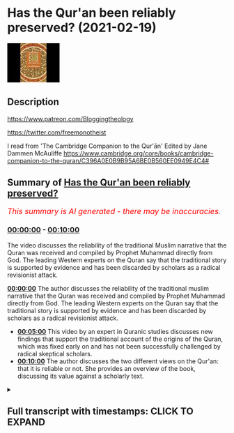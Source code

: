 # Has the Qur'an been reliably preserved? (2021-02-19)

![alt Has the Qur'an been reliably preserved?](WKlSJa-ZnJQ.jpg "Has the Qur'an been reliably preserved?")

## Description

https://www.patreon.com/Bloggingtheology

https://twitter.com/freemonotheist

I read from 'The Cambridge Companion to the Qur'ān' Edited by Jane Dammen McAuliffe 
https://www.cambridge.org/core/books/cambridge-companion-to-the-quran/C396A0E0B9B95A6BE0B560EE0949E4C4#

## Summary of [Has the Qur'an been reliably preserved?](https://www.youtube.com/watch?v=WKlSJa-ZnJQ)


*<span style="color:red; font-size:125%">This summary is AI generated - there may be inaccuracies</span>. [](/)*

### [00:00:00](https://www.youtube.com/watch?v=WKlSJa-ZnJQ&t=0) - [00:10:00](https://www.youtube.com/watch?v=WKlSJa-ZnJQ&t=600)

The video discusses the reliability of the traditional Muslim narrative that the Quran was received and compiled by Prophet Muhammad directly from God. The leading Western experts on the Quran say that the traditional story is supported by evidence and has been discarded by scholars as a radical revisionist attack.

**[00:00:00](https://www.youtube.com/watch?v=WKlSJa-ZnJQ&t=0)** The author discusses the reliability of the traditional muslim narrative that the Quran was received and compiled by Prophet Muhammad directly from God. The leading Western experts on the Quran say that the traditional story is supported by evidence and has been discarded by scholars as a radical revisionist attack.
* **[00:05:00](https://www.youtube.com/watch?v=WKlSJa-ZnJQ&t=300)** This video by an expert in Quranic studies discusses new findings that support the traditional account of the origins of the Quran, which was fixed early on and has not been successfully challenged by radical skeptical scholars.
* **[00:10:00](https://www.youtube.com/watch?v=WKlSJa-ZnJQ&t=600)** The author discusses the two different views on the Qur'an: that it is reliable or not. She provides an overview of the book, discussing its value against a scholarly text.

<details><summary><h2>Full transcript with timestamps: CLICK TO EXPAND</h2></summary>

[0:00:01](https://youtu.be/WKlSJa-ZnJQ?t=1) Has the Quran been reliably transmitted ? The answer 
to that question will depend on whom you ask.  
[0:00:08](https://youtu.be/WKlSJa-ZnJQ?t=8) If you ask Christian missionaries and apologists 
they'll say: NO , the Quran has not been reliably    
[0:00:15](https://youtu.be/WKlSJa-ZnJQ?t=15) transmitted. But i want to ask a different group 
of people, the leading Western Experts on the Quran .    
[0:00:22](https://youtu.be/WKlSJa-ZnJQ?t=22) These are not muslims , these are professors at 
Western Universities , and i want to get their view    
[0:00:28](https://youtu.be/WKlSJa-ZnJQ?t=28) on this subject . And to get that answer , i'll 
turn to "The Cambridge Companion to the Qur'ān"  
[0:00:35](https://youtu.be/WKlSJa-ZnJQ?t=35) this is published by Cambridge University 
Press . It's edited by Jane Dammen McAuliffe,  
[0:00:41](https://youtu.be/WKlSJa-ZnJQ?t=41) herself a scholar, and she has brought 
together an international team of scholars   
[0:00:48](https://youtu.be/WKlSJa-ZnJQ?t=48) to talk about this subject and others as well ,
they discuss the formation of the Quranic text .  
[0:00:55](https://youtu.be/WKlSJa-ZnJQ?t=55) There's a description and analysis of the contents ,
transmission and dissemination , interpretations and    
[0:01:01](https://youtu.be/WKlSJa-ZnJQ?t=61) intellectual traditions and contemporary readings .
In all there are 14 chapters by the West's top    
[0:01:09](https://youtu.be/WKlSJa-ZnJQ?t=69) scholars. I think they're all non-muslim 
maybe one or two judging by their names    
[0:01:15](https://youtu.be/WKlSJa-ZnJQ?t=75) might be muslim but i'm not sure about that. Now 
this is definitely an academic text , it's written    
[0:01:20](https://youtu.be/WKlSJa-ZnJQ?t=80) by scholars for students of the subject and i want 
to read from a chapter by a very distinguished    
[0:01:29](https://youtu.be/WKlSJa-ZnJQ?t=89) professor of the Quran from the University 
of Berlin : Angelika Neuwirth , she's a name that's    
[0:01:35](https://youtu.be/WKlSJa-ZnJQ?t=95) very well known to students of the Quran in 
the West . And she discusses this subject    
[0:01:41](https://youtu.be/WKlSJa-ZnJQ?t=101) about the reliability of the text and
also she offers her comments on the traditional    
[0:01:50](https://youtu.be/WKlSJa-ZnJQ?t=110) story that muslims say about the origins of the 
Quran , about Uthman and so on . Is that something    
[0:01:55](https://youtu.be/WKlSJa-ZnJQ?t=115) we can take seriously anymore or do we have 
to jettison that traditional muslim narrative    
[0:02:01](https://youtu.be/WKlSJa-ZnJQ?t=121) about the reception and the origin of the Quran .
Now, iI'm going to read a couple of paragraphs    
[0:02:08](https://youtu.be/WKlSJa-ZnJQ?t=128) from this essay of hers: "Structural linguistic 
and literary features" is the chapter.  
[0:02:15](https://youtu.be/WKlSJa-ZnJQ?t=135) It's not very user-friendly , i'll 
admit that, but i'll try and  
[0:02:19](https://youtu.be/WKlSJa-ZnJQ?t=139) make some comments hopefully clarify what she's 
saying . I had to read it several times myself just    
[0:02:24](https://youtu.be/WKlSJa-ZnJQ?t=144) to get the sense of what she's saying , but 
her conclusions are really important of course    
[0:02:29](https://youtu.be/WKlSJa-ZnJQ?t=149) because these are experts , they're not christian 
missionaries with an axe to grind , to do down    
[0:02:36](https://youtu.be/WKlSJa-ZnJQ?t=156) muslims and do down Islam and destroy the Quran 
basically , the credibility of the Quran in the eyes    
[0:02:42](https://youtu.be/WKlSJa-ZnJQ?t=162) of people . So what do the top scholars say? on page 
100 Angelika Neuwirth writes: "The presentation    
[0:02:51](https://youtu.be/WKlSJa-ZnJQ?t=171) of Quranic development in this chapter presupposes 
the reliability of the basic data of traditional    
[0:02:59](https://youtu.be/WKlSJa-ZnJQ?t=179) accounts about the emergence of the Quran , assuming 
the transmitted Quranic text to be the genuine    
[0:03:05](https://youtu.be/WKlSJa-ZnJQ?t=185) collection of the communications of the prophet 
as pronounced during his activities at Mecca   
[0:03:12](https://youtu.be/WKlSJa-ZnJQ?t=192) about 610 to 22 CE and again at Medina until 
his death at 632 CE . it is true that the earlier    
[0:03:22](https://youtu.be/WKlSJa-ZnJQ?t=202) consensus of scholarly opinion on the origins of 
islam has since the publication of John Wansbrough's    
[0:03:30](https://youtu.be/WKlSJa-ZnJQ?t=210) "Quranic Studies" (this is in 1977 by the way)
and Patricia Crone and Michael Cook's "Hagarism"    
[0:03:37](https://youtu.be/WKlSJa-ZnJQ?t=217) (also in 1977) this consensus
has been shattered (she says)  
[0:03:44](https://youtu.be/WKlSJa-ZnJQ?t=224) and that various attempts at a new reconstruction 
of those origins have been put forward .  
[0:03:52](https://youtu.be/WKlSJa-ZnJQ?t=232) as a whole however , the theories of the 
so-called skeptic or revisionist scholars who    
[0:04:00](https://youtu.be/WKlSJa-ZnJQ?t=240) arguing historically make a radical break with 
the transmitted picture of islamic origins   
[0:04:07](https://youtu.be/WKlSJa-ZnJQ?t=247) shifting them in both time and place from the 7th 
to the 8th or 9th century and from the Arabian    
[0:04:14](https://youtu.be/WKlSJa-ZnJQ?t=254) peninsula to the fertile crescent have by now 
been discarded . so just to pause there , she's    
[0:04:22](https://youtu.be/WKlSJa-ZnJQ?t=262) saying that the radical attacks in the 1970s 
and people like Patricia Crone , Michael Cook , John   
[0:04:28](https://youtu.be/WKlSJa-ZnJQ?t=268) Wansbrough which really criticized the traditional 
muslims narrative of the origins of the Quran ,   
[0:04:36](https://youtu.be/WKlSJa-ZnJQ?t=276) this radical revisionist attack has basically 
been abandoned by scholars , it's been looked at ,  
[0:04:42](https://youtu.be/WKlSJa-ZnJQ?t=282) been analyzed , assessed and it's been found 
wanting , so it's now been discarded . these radical    
[0:04:50](https://youtu.be/WKlSJa-ZnJQ?t=290) theories peddled by certain well-known shall we say missionaries like  
[0:04:55](https://youtu.be/WKlSJa-ZnJQ?t=295) i'll mention one name : J. Smith . these 
have been discarded now by serious scholars .  
[0:05:02](https://youtu.be/WKlSJa-ZnJQ?t=302) and then she says : though many of their critical 
observations remain challenging and still call for    
[0:05:07](https://youtu.be/WKlSJa-ZnJQ?t=307) investigation . so they raise interesting questions 
but their basic theory of rejecting the  
[0:05:15](https://youtu.be/WKlSJa-ZnJQ?t=315) traditional account of the origins of the Quran 
has been discarded (in other words they rejected it) .  
[0:05:22](https://youtu.be/WKlSJa-ZnJQ?t=322) then she goes on : new findings of the Quranic text 
fragments because (just to pause again) there    
[0:05:29](https://youtu.be/WKlSJa-ZnJQ?t=329) have been so many earlier and earlier manuscript 
fragments or whole manuscripts of the Quran have    
[0:05:36](https://youtu.be/WKlSJa-ZnJQ?t=336) been found over the recent years , we have a wealth 
of manuscript evidence now that goes back     
[0:05:42](https://youtu.be/WKlSJa-ZnJQ?t=342) within the first century of the time of the 
prophet and this makes a big difference . she says :  
[0:05:48](https://youtu.be/WKlSJa-ZnJQ?t=348) new findings of Quranic text fragments moreover 
can be reduced to a firm rather than calling to    
[0:05:54](https://youtu.be/WKlSJa-ZnJQ?t=354) question the traditional picture of the Quran 
as an early fixed text composed of the surahs    
[0:06:01](https://youtu.be/WKlSJa-ZnJQ?t=361) we have . so she's saying all these manuscripts 
confirm the traditional account that the Quran was    
[0:06:08](https://youtu.be/WKlSJa-ZnJQ?t=368) fixed in the form we know it very very early on 
and we now know this because we have the evidence ,  
[0:06:15](https://youtu.be/WKlSJa-ZnJQ?t=375) we have empirical evidence , hard facts , the actual 
manuscripts themselves which prove this (she says).  
[0:06:23](https://youtu.be/WKlSJa-ZnJQ?t=383) Nor have scholars trying to deconstruct that image 
through linguistic arguments (so okay they now turn    
[0:06:29](https://youtu.be/WKlSJa-ZnJQ?t=389) to other arguments "the radicals" using clever 
linguistic arguments), nor have scholars trying    
[0:06:36](https://youtu.be/WKlSJa-ZnJQ?t=396) to deconstruct that image through linguistic 
arguments succeeded in seriously discrediting    
[0:06:42](https://youtu.be/WKlSJa-ZnJQ?t=402) the genuineness of the Quran as we now know it. So 
she's saying that even these attacks have failed    
[0:06:50](https://youtu.be/WKlSJa-ZnJQ?t=410) and the genuineness of the Quran that we now have 
it has been vindicated (to put it in my own words).  
[0:06:56](https://youtu.be/WKlSJa-ZnJQ?t=416) Now , she refers to the work of 
Christoph Luxenberg who views the Quran as an    
[0:07:02](https://youtu.be/WKlSJa-ZnJQ?t=422) originally Syriac Arabic melange , later 
adapted to the rules of classical Arabic .  
[0:07:08](https://youtu.be/WKlSJa-ZnJQ?t=428) and Günter Lüling who reads the Quran as 
a collection of hymns composed in a Christian    
[0:07:15](https://youtu.be/WKlSJa-ZnJQ?t=435) (believe it or not) Arabic dialect and 
later revised to fit the grammatical rules    
[0:07:20](https://youtu.be/WKlSJa-ZnJQ?t=440) newly established in the 8th and 9th centuries (so 
these are some of the crazy ideas that have been    
[0:07:28](https://youtu.be/WKlSJa-ZnJQ?t=448) weighed and found wanting and dismissed). Whereas 
Lüling's reference to the earlier hypotheses of    
[0:07:35](https://youtu.be/WKlSJa-ZnJQ?t=455) Karl Vollers, who had identified the original 
language of the Quran as broadly dialectical    
[0:07:41](https://youtu.be/WKlSJa-ZnJQ?t=461) points to a yet unresolved problem, Luxenberg's 
assumption of a Syriac-Arabic linguistic melange    
[0:07:49](https://youtu.be/WKlSJa-ZnJQ?t=469) as the original language of the Quran lacks 
a methodologically sound basis. (This is a    
[0:07:55](https://youtu.be/WKlSJa-ZnJQ?t=475) scholarly way of saying 'it's crap' I mean it just 
has no basis, there's no evidence for it , it's just    
[0:08:01](https://youtu.be/WKlSJa-ZnJQ?t=481) hypothesis and speculation). She 
continues (to conclude): The alternative    
[0:08:08](https://youtu.be/WKlSJa-ZnJQ?t=488) visions about the genesis of the Quran presented 
by Wansbrough , Cook and Lüling and luxenberg  
[0:08:16](https://youtu.be/WKlSJa-ZnJQ?t=496) are not only mutually exclusive (in other 
words, they all contradict each other) .  
[0:08:21](https://youtu.be/WKlSJa-ZnJQ?t=501) but rely on textual observations that are too 
selective to be compatible with a comprehensive    
[0:08:28](https://youtu.be/WKlSJa-ZnJQ?t=508) Quranic textual evidence that can be drawn only 
from a systematically microstructural reading .  
[0:08:36](https://youtu.be/WKlSJa-ZnJQ?t=516) so just to put that into a simpler english , she's 
saying that the alternative is the revisionist    
[0:08:42](https://youtu.be/WKlSJa-ZnJQ?t=522) scholars about the origins of the Quran ,
from Wansbrough , Crone , Cook , Lüling , Luxenberg .not    
[0:08:48](https://youtu.be/WKlSJa-ZnJQ?t=528) only do they contradict each other  so they can't 
all be true any one of them in theory could be    
[0:08:52](https://youtu.be/WKlSJa-ZnJQ?t=532) true but they rely on textual observations that 
are too selective, in other words they don't   
[0:08:58](https://youtu.be/WKlSJa-ZnJQ?t=538) use a comprehensive wide basis of evidence , they 
have very selective and they pick on little things    
[0:09:06](https://youtu.be/WKlSJa-ZnJQ?t=546) and make big theories , they're not looking at 
a comprehensive as she says Quranic textual    
[0:09:11](https://youtu.be/WKlSJa-ZnJQ?t=551) evidence , they're not looking at all the evidence. END QUOTE
So that's the passage there i just    
[0:09:17](https://youtu.be/WKlSJa-ZnJQ?t=557) read in pretty dense academic language .
But the conclusion i draw on this    
[0:09:25](https://youtu.be/WKlSJa-ZnJQ?t=565) top expert who's not a muslim at the University of 
Berlin, expert on the Quran is that the traditional    
[0:09:33](https://youtu.be/WKlSJa-ZnJQ?t=573) muslim story of the genesis of the Quran , in 
other words it was given to Muhammad during    
[0:09:39](https://youtu.be/WKlSJa-ZnJQ?t=579) his own lifetime codified into one single
text if you like just after by Uthman (we all    
[0:09:48](https://youtu.be/WKlSJa-ZnJQ?t=588) know the story) , this has not been successfully 
challenged by radical and skeptical scholars ,  
[0:09:56](https://youtu.be/WKlSJa-ZnJQ?t=596) these radical skeptical scholars are now 
pretty much not accepted as having anything   
[0:10:03](https://youtu.be/WKlSJa-ZnJQ?t=603) valid and to say any longer, their theories 
are discarded. Although some of the questions    
[0:10:08](https://youtu.be/WKlSJa-ZnJQ?t=608) she says that they raise are still of interest, so 
there is that. But she herself  
[0:10:14](https://youtu.be/WKlSJa-ZnJQ?t=614) says the beginning of this passage i read 
that she relies, she assumes the genuineness    
[0:10:21](https://youtu.be/WKlSJa-ZnJQ?t=621) of the Quranic text that we have today being the 
same text that goes back to Muhammad. So that's    
[0:10:26](https://youtu.be/WKlSJa-ZnJQ?t=626) her working hypothesis - it's not been successfully 
challenged by radical skeptic scholars. So there we   
[0:10:33](https://youtu.be/WKlSJa-ZnJQ?t=633) have it, we have two very different 
views, we have the views of Christian missionaries    
[0:10:38](https://youtu.be/WKlSJa-ZnJQ?t=638) who say we don't have a reliable text and we 
have the views of the experts , the scholars , the    
[0:10:43](https://youtu.be/WKlSJa-ZnJQ?t=643) people whose who are professors in this 
subject who say the opposite. So i think that    
[0:10:52](https://youtu.be/WKlSJa-ZnJQ?t=652) i just find that very very interesting .
this book is worth getting actually  ,  
[0:10:56](https://youtu.be/WKlSJa-ZnJQ?t=656) against a scholarly text, it's a very advanced 
text but it provides you with some real  
[0:11:01](https://youtu.be/WKlSJa-ZnJQ?t=661) information about actual scholarly research 
rather than the perhaps the propaganda that    
[0:11:07](https://youtu.be/WKlSJa-ZnJQ?t=667) you'll come across from Christian websites 
and missionaries . Until next time  

</details>
